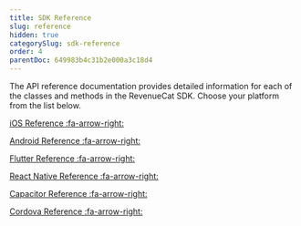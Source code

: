 ```yaml
---
title: SDK Reference
slug: reference
hidden: true
categorySlug: sdk-reference
order: 4
parentDoc: 649983b4c31b2e000a3c18d4
---
```

The API reference documentation provides detailed information for each of the classes and methods in the RevenueCat SDK. Choose your platform from the list below.


<a href="https://revenuecat.github.io/purchases-ios-docs/" target="_blank">iOS Reference :fa-arrow-right:</a>

<a href="https://sdk.revenuecat.com/android/index.html" target="_blank">Android Reference :fa-arrow-right:</a>

<a href="https://pub.dev/documentation/purchases_flutter/latest/" target="_blank">Flutter Reference :fa-arrow-right:</a>

<a href="https://revenuecat.github.io/react-native-purchases-docs" target="_blank">React Native Reference :fa-arrow-right:</a>

<a href="https://www.npmjs.com/package/@revenuecat/purchases-capacitor" target="_blank">Capacitor Reference :fa-arrow-right:</a>

<a href="https://revenuecat.github.io/cordova-plugin-purchases-docs/" target="_blank">Cordova Reference :fa-arrow-right:</a>